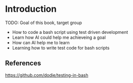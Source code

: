 # Introduction

TODO: Goal of this book, target group

- How to code a bash script using test driven development
- Learn how AI could help me achieveing a goal
- How can AI help me to learn
- Learning how to write test code for bash scripts

## References

https://github.com/dodie/testing-in-bash
